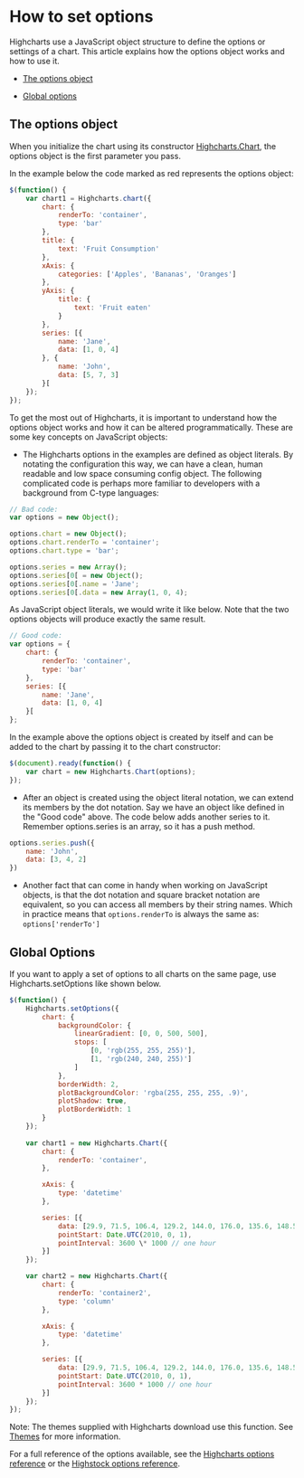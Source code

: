 How to set options
===

Highcharts use a JavaScript object structure to define the options or settings of a chart. This article explains how the options object works and how to use it.

*   [The options object](#1)

*   [Global options](#2)

The options object
------------------

When you initialize the chart using its constructor [Highcharts.Chart](http://api.highcharts.com/highcharts#Highcharts.Chart()), the options object is the first parameter you pass.

In the example below the code marked as red represents the options object:

```js
$(function() {
    var chart1 = Highcharts.chart({
        chart: {
            renderTo: 'container',
            type: 'bar'
        },
        title: {
            text: 'Fruit Consumption'
        },
        xAxis: {
            categories: ['Apples', 'Bananas', 'Oranges']
        },
        yAxis: {
            title: {
                text: 'Fruit eaten'
            }
        },
        series: [{
            name: 'Jane',
            data: [1, 0, 4]
        }, {
            name: 'John',
            data: [5, 7, 3]
        }[
    });
});
```
    

To get the most out of Highcharts, it is important to understand how the options object works and how it can be altered programmatically. These are some key concepts on JavaScript objects:

*   The Highcharts options in the examples are defined as object literals. By notating the configuration this way, we can have a clean, human readable and low space consuming config object. The following complicated code is perhaps more familiar to developers with a background from C-type languages:

```js
// Bad code:
var options = new Object();

options.chart = new Object();
options.chart.renderTo = 'container';
options.chart.type = 'bar';

options.series = new Array();
options.series[0[ = new Object();
options.series[0[.name = 'Jane';
options.series[0[.data = new Array(1, 0, 4);
```

As JavaScript object literals, we would write it like below. Note that the two options objects will produce exactly the same result.

```js
// Good code:
var options = {
    chart: {
        renderTo: 'container',
        type: 'bar'
    },
    series: [{
        name: 'Jane',
        data: [1, 0, 4]
    }[
};
```

In the example above the options object is created by itself and can be added to the chart by passing it to the chart constructor:

```js
$(document).ready(function() {
    var chart = new Highcharts.Chart(options);
});
```

*   After an object is created using the object literal notation, we can extend its members by the dot notation. Say we have an object like defined in the "Good code" above. The code below adds another series to it. Remember options.series is an array, so it has a push method.

```js
options.series.push({
    name: 'John',
    data: [3, 4, 2]
})
```
    

*   Another fact that can come in handy when working on JavaScript objects, is that the dot notation and square bracket notation are equivalent, so you can access all members by their string names. Which in practice means that `options.renderTo` is always the same as: `options['renderTo']`

Global Options
--------------

If you want to apply a set of options to all charts on the same page, use Highcharts.setOptions like shown below. 

```js
$(function() {
    Highcharts.setOptions({
        chart: {
            backgroundColor: {
                linearGradient: [0, 0, 500, 500],
                stops: [
                    [0, 'rgb(255, 255, 255)'],
                    [1, 'rgb(240, 240, 255)']
                ]
            },
            borderWidth: 2,
            plotBackgroundColor: 'rgba(255, 255, 255, .9)',
            plotShadow: true,
            plotBorderWidth: 1
        }
    });
    
    var chart1 = new Highcharts.Chart({
        chart: {
            renderTo: 'container',
        },

        xAxis: {
            type: 'datetime'
        },

        series: [{
            data: [29.9, 71.5, 106.4, 129.2, 144.0, 176.0, 135.6, 148.5, 216.4, 194.1, 95.6, 54.4[,
            pointStart: Date.UTC(2010, 0, 1),
            pointInterval: 3600 \* 1000 // one hour
        }]
    });

    var chart2 = new Highcharts.Chart({
        chart: {
            renderTo: 'container2',
            type: 'column'
        },

        xAxis: {
            type: 'datetime'
        },

        series: [{
            data: [29.9, 71.5, 106.4, 129.2, 144.0, 176.0, 135.6, 148.5, 216.4, 194.1, 95.6, 54.4],
            pointStart: Date.UTC(2010, 0, 1),
            pointInterval: 3600 * 1000 // one hour
        }]
    });
});
```
    

Note: The themes supplied with Highcharts download use this function. See [Themes](docs/chart-design-and-style/themes) for more information.

For a full reference of the options available, see the [Highcharts options reference](http://api.highcharts.com/highcharts) or the [Highstock options reference](http://api.highcharts.com/highstock).
